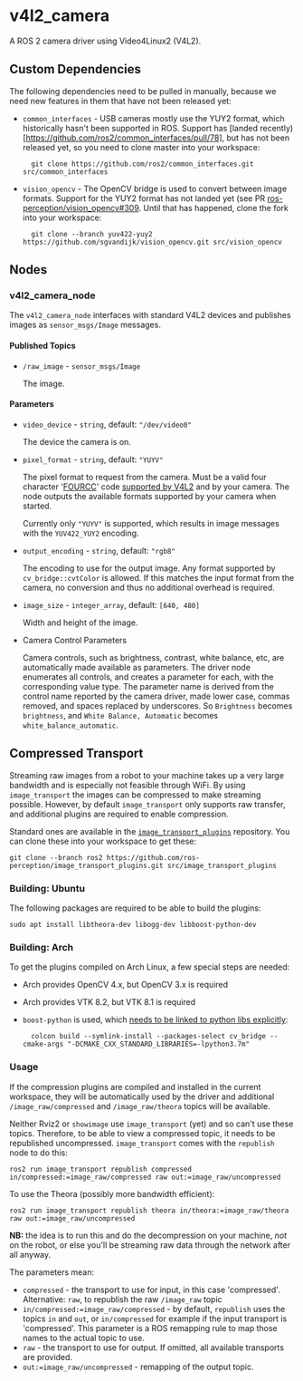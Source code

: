 # v4l2_camera

A ROS 2 camera driver using Video4Linux2 (V4L2).

## Custom Dependencies

The following dependencies need to be pulled in manually, because we
need new features in them that have not been released yet:

* `common_interfaces` - USB cameras mostly use the YUY2 format, which
  historically hasn't been supported in ROS. Support has [landed
  recently)[https://github.com/ros2/common_interfaces/pull/78], but
  has not been released yet, so you need to clone master into your
  workspace:

        git clone https://github.com/ros2/common_interfaces.git src/common_interfaces

* `vision_opencv` - The OpenCV bridge is used to convert between image
  formats. Support for the YUY2 format has not landed yet (see PR
  [ros-perception/vision_opencv#309](https://github.com/ros-perception/vision_opencv/pull/309). Until
  that has happened, clone the fork into your workspace:

        git clone --branch yuv422-yuy2 https://github.com/sgvandijk/vision_opencv.git src/vision_opencv

## Nodes

### v4l2_camera_node

The `v4l2_camera_node` interfaces with standard V4L2 devices and
publishes images as `sensor_msgs/Image` messages.

#### Published Topics

* `/raw_image` - `sensor_msgs/Image`

    The image.

#### Parameters

* `video_device` - `string`, default: `"/dev/video0"`

    The device the camera is on.

* `pixel_format` - `string`, default: `"YUYV"`

    The pixel format to request from the camera. Must be a valid four
    character '[FOURCC](http://fourcc.org/)' code [supported by
    V4L2](https://linuxtv.org/downloads/v4l-dvb-apis/uapi/v4l/videodev.html)
    and by your camera. The node outputs the available formats
    supported by your camera when started.

    Currently only `"YUYV"` is supported, which results in image
    messages with the `YUV422_YUY2` encoding.

* `output_encoding` - `string`, default: `"rgb8"`

    The encoding to use for the output image. Any format supported by
    `cv_bridge::cvtColor` is allowed. If this matches the input format
    from the camera, no conversion and thus no additional overhead is
    required.

* `image_size` - `integer_array`, default: `[640, 480]`

    Width and height of the image.

* Camera Control Parameters

    Camera controls, such as brightness, contrast, white balance, etc,
    are automatically made available as parameters. The driver node
    enumerates all controls, and creates a parameter for each, with
    the corresponding value type. The parameter name is derived from
    the control name reported by the camera driver, made lower case,
    commas removed, and spaces replaced by underscores. So
    `Brightness` becomes `brightness`, and `White Balance, Automatic`
    becomes `white_balance_automatic`.

## Compressed Transport

Streaming raw images from a robot to your machine takes up a very
large bandwidth and is especially not feasible through WiFi. By using
`image_transport` the images can be compressed to make streaming
possible. However, by default `image_transport` only supports raw
transfer, and additional plugins are required to enable
compression.

Standard ones are available in the
[`image_transport_plugins`](https://github.com/ros-perception/image_transport_plugins)
repository. You can clone these into your workspace to get these:

    git clone --branch ros2 https://github.com/ros-perception/image_transport_plugins.git src/image_transport_plugins

### Building: Ubuntu

The following packages are required to be able to build the plugins:

    sudo apt install libtheora-dev libogg-dev libboost-python-dev

### Building: Arch

To get the plugins compiled on Arch Linux, a few special steps are
needed:

* Arch provides OpenCV 4.x, but OpenCV 3.x is required
* Arch provides VTK 8.2, but VTK 8.1 is required
* `boost-python` is used, which [needs to be linked to python libs
  explicitly](https://bugs.archlinux.org/task/55798):

        colcon build --symlink-install --packages-select cv_bridge --cmake-args "-DCMAKE_CXX_STANDARD_LIBRARIES=-lpython3.7m"

### Usage

If the compression plugins are compiled and installed in the current
workspace, they will be automatically used by the driver and
additional `/image_raw/compressed` and `/image_raw/theora` topics will
be available.

Neither Rviz2 or `showimage` use `image_transport` (yet) and so can't
use these topics. Therefore, to be able to view a compressed topic,
it needs to be republished uncompressed. `image_transport` comes with
the `republish` node to do this:

    ros2 run image_transport republish compressed in/compressed:=image_raw/compressed raw out:=image_raw/uncompressed

To use the Theora (possibly more bandwidth efficient):

    ros2 run image_transport republish theora in/theora:=image_raw/theora raw out:=image_raw/uncompressed

**NB:** the idea is to run this and do the decompression on your
machine, _not_ on the robot, or else you'll be streaming raw data
through the network after all anyway.

The parameters mean:

* `compressed` - the transport to use for input, in this case
  'compressed'. Alternative: `raw`, to republish the raw `/image_raw`
  topic
* `in/compressed:=image_raw/compressed` - by default, `republish` uses
  the topics `in` and `out`, or `in/compressed` for example if the
  input transport is 'compressed'. This parameter is a ROS remapping
  rule to map those names to the actual topic to use.
* `raw` - the transport to use for output. If omitted, all available
  transports are provided.
* `out:=image_raw/uncompressed` - remapping of the output topic.
